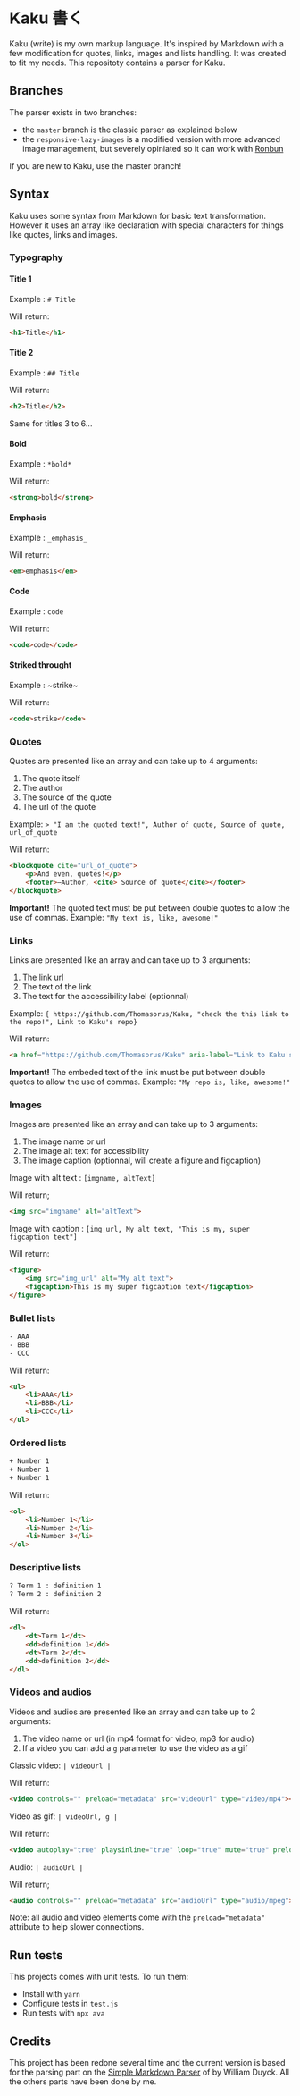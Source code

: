 # Kaku 書く

Kaku (write) is my own markup language. It's inspired by Markdown with a few modification for quotes, links, images and lists handling. It was created to fit my needs. This repositoty contains a parser for Kaku.

## Branches

The parser exists in two branches:

- the `master` branch is the classic parser as explained below
- the `responsive-lazy-images` is a modified version with more advanced image management, but severely opiniated so it can work with [Ronbun](https://github.com/Thomasorus/Ronbun)

If you are new to Kaku, use the master branch!

## Syntax

Kaku uses some syntax from Markdown for basic text transformation. However it uses an array like declaration with special characters for things like quotes, links and images.

### Typography

#### Title 1

Example : `# Title`

Will return:

```Html
<h1>Title</h1>
```

#### Title 2

Example : `## Title`

Will return:

```Html
<h2>Title</h2>
```

Same for titles 3 to 6...

#### Bold

Example : `*bold*`

Will return:

```Html
<strong>bold</strong>
```

#### Emphasis

Example : `_emphasis_`

Will return:

```Html
<em>emphasis</em>
```

#### Code

Example : `code`

Will return:

```Html
<code>code</code>
```

#### Striked throught

Example : ~strike~

Will return:

```Html
<code>strike</code>
```

### Quotes

Quotes are presented like an array and can take up to 4 arguments:

1. The quote itself
2. The author
3. The source of the quote
4. The url of the quote

Example: `> "I am the quoted text!", Author of quote, Source of quote, url_of_quote`

Will return:

```Html
<blockquote cite="url_of_quote">
    <p>And even, quotes!</p>
    <footer>—Author, <cite> Source of quote</cite></footer>
</blockquote>
```

**Important!** The quoted text must be put between double quotes to allow the use of commas. Example: `"My text is, like, awesome!"`

### Links

Links are presented like an array and can take up to 3 arguments:

1. The link url
2. The text of the link
3. The text for the accessibility label (optionnal)

Example: `{ https://github.com/Thomasorus/Kaku, "check the this link to the repo!", Link to Kaku's repo}`

Will return:

```Html
<a href="https://github.com/Thomasorus/Kaku" aria-label="Link to Kaku's repo">check the this link to the repo!</a>
```

**Important!** The embeded text of the link must be put between double quotes to allow the use of commas. Example: `"My repo is, like, awesome!"`

### Images

Images are presented like an array and can take up to 3 arguments:

1. The image name or url
2. The image alt text for accessibility
3. The image caption (optionnal, will create a figure and figcaption)

Image with alt text : `[imgname, altText]`

Will return;

```Html
<img src="imgname" alt="altText">
```

Image with caption : `[img_url, My alt text, "This is my, super figcaption text"]`

Will return:

 ```Html
 <figure>
     <img src="img_url" alt="My alt text">
     <figcaption>This is my super figcaption text</figcaption>
</figure>
 ```

### Bullet lists

```html
- AAA
- BBB
- CCC
```

Will return:

```html
<ul>
    <li>AAA</li>
    <li>BBB</li>
    <li>CCC</li>
</ul>
```

### Ordered lists

```html
+ Number 1
+ Number 1
+ Number 1
```

Will return:

```html
<ol>
    <li>Number 1</li>
    <li>Number 2</li>
    <li>Number 3</li>
</ol>
```

### Descriptive lists

```html
? Term 1 : definition 1
? Term 2 : definition 2
```

Will return:

```html
<dl>
    <dt>Term 1</dt>
    <dd>definition 1</dd>
    <dt>Term 2</dt>
    <dd>definition 2</dd>
</dl>
```

### Videos and audios

Videos and audios are presented like an array and can take up to 2 arguments:

1. The video name or url (in mp4 format for video, mp3 for audio)
2. If a video you can add a `g` parameter to use the video as a gif

Classic video: `| videoUrl |`

Will return:

```Html
<video controls="" preload="metadata" src="videoUrl" type="video/mp4"></video>
```

Video as gif: `| videoUrl, g |`

Will return:

```Html
<video autoplay="true" playsinline="true" loop="true" mute="true" preload="metadata" src="videoUrl" type="video/mp4"></video>
```

Audio: `| audioUrl |`

Will return;

```Html
<audio controls="" preload="metadata" src="audioUrl" type="audio/mpeg"></audio>
```

Note: all audio and video elements come with the `preload="metadata"` attribute to help slower connections.

## Run tests

This projects comes with unit tests. To run them:

- Install with `yarn`
- Configure tests in `test.js`
- Run tests with `npx ava`

## Credits

This project has been redone several time and the current version is based for the parsing part on the [Simple Markdown Parser](https://gist.github.com/fuzzyfox/5843166) of by William Duyck. All the others parts have been done by me.
